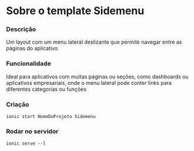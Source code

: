 # Sobre o template Sidemenu

### Descrição 
Um layout com um menu lateral deslizante que permite navegar entre as páginas do aplicativo

### Funcionalidade
Ideal para aplicativos com muitas páginas ou seções, como dashboards ou aplicativos empresariais, onde o menu lateral pode conter links para diferentes categorias ou funções

### Criação
`ionic start NomeDoProjeto Sidemenu`

### Rodar no servidor
`ionic serve --l`